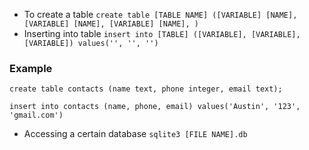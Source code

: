 - To create a table
`create table [TABLE NAME] ([VARIABLE] [NAME], [VARIABLE] [NAME], [VARIABLE] [NAME], )`
- Inserting into table
`insert into [TABLE] ([VARIABLE], [VARIABLE], [VARIABLE]) values('', '', '')`

### Example
```
create table contacts (name text, phone integer, email text);

insert into contacts (name, phone, email) values('Austin', '123', 'gmail.com')
```

- Accessing a certain database
`sqlite3 [FILE NAME].db`